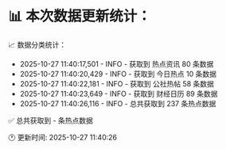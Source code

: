 📊 本次数据更新统计：
==========================

📈 数据分类统计：
- 2025-10-27 11:40:17,501 - INFO - 获取到 热点资讯 80 条数据
- 2025-10-27 11:40:20,429 - INFO - 获取到 今日热点 10 条数据
- 2025-10-27 11:40:22,181 - INFO - 获取到 公社热帖 58 条数据
- 2025-10-27 11:40:23,649 - INFO - 获取到 财经日历 89 条数据
- 2025-10-27 11:40:26,116 - INFO - 总共获取到 237 条热点数据

✅ 总共获取到 - 条热点数据

🕐 更新时间: 2025-10-27 11:40:26
